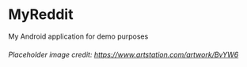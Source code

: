 # MyReddit
My Android application for demo purposes

###### Placeholder image credit: https://www.artstation.com/artwork/BvYW6
